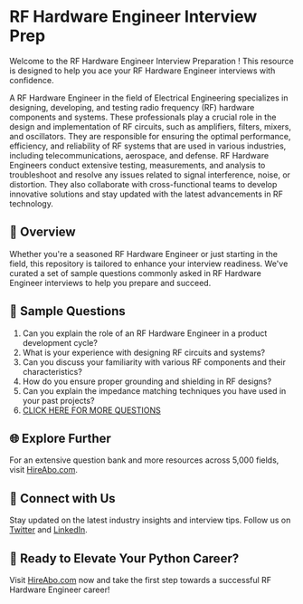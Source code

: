 # RF Hardware Engineer Interview Prep

Welcome to the RF Hardware Engineer Interview Preparation ! This resource is designed to help you ace your RF Hardware Engineer interviews with confidence.

A RF Hardware Engineer in the field of Electrical Engineering specializes in designing, developing, and testing radio frequency (RF) hardware components and systems. These professionals play a crucial role in the design and implementation of RF circuits, such as amplifiers, filters, mixers, and oscillators. They are responsible for ensuring the optimal performance, efficiency, and reliability of RF systems that are used in various industries, including telecommunications, aerospace, and defense. RF Hardware Engineers conduct extensive testing, measurements, and analysis to troubleshoot and resolve any issues related to signal interference, noise, or distortion. They also collaborate with cross-functional teams to develop innovative solutions and stay updated with the latest advancements in RF technology.

## 🚀 Overview

Whether you're a seasoned RF Hardware Engineer or just starting in the field, this repository is tailored to enhance your interview readiness. We've curated a set of sample questions commonly asked in RF Hardware Engineer interviews to help you prepare and succeed.

## 📝 Sample Questions

1. Can you explain the role of an RF Hardware Engineer in a product development cycle?
2. What is your experience with designing RF circuits and systems?
3. Can you discuss your familiarity with various RF components and their characteristics?
4. How do you ensure proper grounding and shielding in RF designs?
5. Can you explain the impedance matching techniques you have used in your past projects?
6. [CLICK HERE FOR MORE QUESTIONS](https://hireabo.com/job/3_2_14/RF%20Hardware%20Engineer)

## 🌐 Explore Further

For an extensive question bank and more resources across 5,000 fields, visit [HireAbo.com](https://www.hireabo.com).

## 📱 Connect with Us

Stay updated on the latest industry insights and interview tips. Follow us on [Twitter](https://twitter.com/hireabo) and [LinkedIn](https://www.linkedin.com/in/hire-abo-3609972a8/).

## 🚀 Ready to Elevate Your Python Career?

Visit [HireAbo.com](https://www.hireabo.com) now and take the first step towards a successful RF Hardware Engineer career!